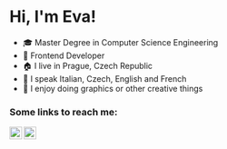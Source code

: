 # Hi, I'm Eva! 
- :mortar_board: Master Degree in Computer Science Engineering
- 🏢 Frontend Developer 
- :house: I live in Prague, Czech Republic
- :speech_balloon: I speak Italian, Czech, English and French
- :art: I enjoy doing graphics or other creative things

### Some links to reach me:
[<img align="left" alt="LinkedIn" width="22px" src="https://img.icons8.com/office/16/000000/linkedin.png"/>][linkedin]
[<img align="left" alt="Instagram" width="22px" src="https://img.icons8.com/office/16/000000/instagram-new.png"/>][instagram]

<br/>
<br/>

[linkedin]: https://www.linkedin.com/in/eva-baldasseroni-889a09171/
[instagram]: https://www.instagram.com/baaldeva/
